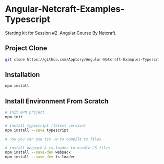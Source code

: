 # Angular-Netcraft-Examples-Typescript

Starting kit for Session #2. Angular Course By Netcraft.

Project Clone
-----------

```bash
git clone https://github.com/Apptory/Angular-Netcraft-Examples-Typescript.git . 
```

Installation
-----------

```bash
npm install
```

Install Environment From Scratch
-----------

```bash
# init NPM project
npm init

# install typescript (latest version)
npm install --save typescript

# now you can use tsc -w to compile ts files

# install Webpack & ts-loader to bundle JS files
npm install --save-dev webpack
npm install --save-dev ts-loader
```
